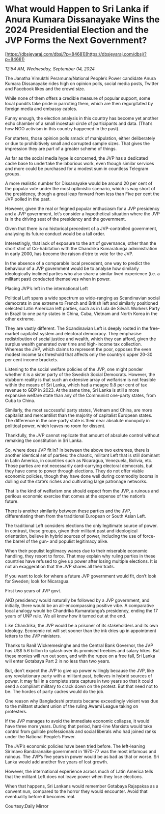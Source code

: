 # What would Happen to Sri Lanka if Anura Kumara Dissanayake Wins the  2024 Presidential Election  and the JVP Forms the Next Government?

[https://dbsjeyaraj.com/dbsj/?p=84681](https://dbsjeyaraj.com/dbsj/?p=84681)

*12:54 AM, Wednesday, September 04, 2024*

The Janatha Vimukthi Peramuna/National People’s Power candidate Anura Kumara Dissanayake rides high on opinion polls, social media posts, Twitter and Facebook likes and the crowd size.

While none of them offers a credible measure of popular support, some local pundits take pride in parroting them, which are then regurgitated by foreign media and embassy cables.

Funny enough, the election analysis in this country has become yet another echo chamber of a small incestual circle of participants and data. (That’s how NGO activism in this country happened in the past).

For starters, those opinion polls smack of manipulation, either deliberately or due to prohibitively small and corrupted sample sizes. That gives the impression they are part of a greater scheme of things.

As far as the social media hype is concerned, the JVP has a dedicated cadre base to undertake the laborious work,  even though similar services and more could be purchased for a modest sum in countless Telegram groups.

A more realistic number for Dissanayake would be around 20 per cent of the popular vote under the most optimistic scenario, which is way short of the presidency, though a great leap forward from less than Five per cent the JVP polled in the past.

However, given the real or feigned popular enthusiasm for a JVP presidency and a JVP government, let’s consider a hypothetical situation where the JVP is in the driving seat of the presidency and the government.

Given that there is no historical precedent of a JVP-controlled government, analysing its future conduct would be a tall order.

Interestingly, that lack of exposure to the art of governance, other than the short stint of Co-habitation with the Chandrika Kumaratunga administration in early 2000, has become the raison d’etre to vote for the JVP.

In the absence of a comparable local precedent, one way to predict the behaviour of a JVP government would be to analyse how similarly ideologically inclined parties who also share a similar lived experience (i.e. a militant past) conducted themselves when in power.

Placing JVP’s left  in the international Left

Political Left spans a wide spectrum as wide-ranging as Scandinavian social democrats in one extreme to French and British left and similarly positioned selected Latin American left parties, such as in Lula de Silva’s Workers Party in Brazil to one party states in China, Cuba, Vietnam and North Korea in the other extreme.

They are vastly different. The Scandinavian Left is deeply rooted in the free- market capitalist system and electoral democracy. They emphasise redistribution of social justice and wealth, which they can afford, given the surplus wealth generated over time and high-income tax collection. Whereas the JVP, which claims to represent the poor, opposes the even modest income tax threshold that affects only the country’s upper 20-30 per cent income brackets.

Listening to the social welfare policies of the JVP, one might ponder whether it is a sister party of the Swedish Social Democrats. However, the stubborn reality is that such an extensive array of welfarism is not feasible within the means of Sri Lanka, which had a meagre 9.8 per cent of tax revenue to GDP in 2023. At the same time, Sri Lanka is still a more expansive welfare state than any of the Communist one-party states,  from Cuba to China.

Similarly, the most successful party states, Vietnam and China, are more capitalist and mercantilist than the majority of capitalist European states. The difference in the one-party state is their near absolute monopoly in political power, which leaves no room for dissent.

Thankfully, the JVP cannot replicate that amount of absolute control without remaking the constitution in Sri Lanka.

So, where does JVP fit in? In between the above two extremes, there is another identical set of parties: the chaotic, militant Left that is still dominant in Latin America, in countries such as Nicaragua, Venezuela, Bolivia, etc. Those parties are not necessarily card-carrying electoral democrats, but they have come to power through elections. They do not offer viable economic policies, though they have done well during commodity booms in dolling out the state’s riches and cultivating large patronage networks.

That is the kind of welfarism one should expect from the JVP, a ruinous and perilous economic exercise that comes at the expense of the nation’s future.

There is another similarity between these parties and the JVP, differentiating them from the traditional European or South Asian Left.

The traditional Left considers elections the only legitimate source of power. In contrast, these groups, given their militant past and ideological orientation, believe in hybrid sources of power, including the use of force- the barrel of the gun- and populist legitimacy alike.

When their populist legitimacy wanes due to their miserable economic handling, they resort to force. That may explain why ruling parties in these countries have refused to give up power after losing multiple elections. It is not an exaggeration that the JVP shares all their traits.

If you want to look for where a future JVP government would fit, don’t look for Sweden; look for Nicaragua.

First two years of JVP govt.

AKD presidency would naturally be followed by  a JVP government, and initially, there would be an all-encompassing positive vibe. A comparative local analogy would be Chandrika Kumaratunga’s presidency, ending the 17 years of UNP rule. We all know how it turned out at the end.

Like Chandrika, the JVP would be a prisoner of its stakeholders and its own ideology. Economic rot will set sooner than the ink dries up in appointment letters to the JVP ministers.

Thanks to Ranil Wickremesinghe and the Central Bank Governor, the JVP has US$ 5.6 billion to splash over its promised freebies and salary hikes. But these monies will run out soon, and with the rupee on a free fall, Sri Lanka will enter Gotabaya Part 2 in no less than two years.

But, don’t expect the JVP to give up power willingly because the JVP, like any revolutionary party with a militant past, believes in hybrid sources of power. It may fail in a complete state capture in two years so that it could send a compliant military to crack down on the protest. But that need not to be. The hordes of party cadres would do the job.

One reason why Bangladeshi protests became exceedingly violent was due to the militant student union of the ruling Awami League taking on protesters.

If the JVP manages to avoid the immediate economic collapse,  it would have three more years. During that period, hard-line Marxists would take control from gullible professionals and social liberals who had joined ranks under the National People’s Power.

The JVP’s economic policies have been tried before. The left-leaning Sirimavo Bandaranaike government in 1970-77 was the most infamous and ruinous. The JVP’s five years in power would be as bad as that or worse. Sri Lanka would add another five years of lost growth.

However, the international experience across much of Latin America tells that the militant Left does not leave power when they lose elections.

When that happens, Sri Lankans would remember Gotabaya Rajapaksa as a convent nun, compared to the horror they would encounter. Avoid that eventuality before it becomes real.

Courtesy:Daily Mirror

